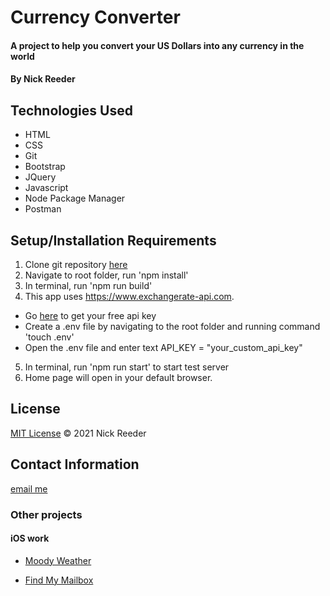 # Currency Converter

#### A project to help you convert your US Dollars into any currency in the world

#### By Nick Reeder

## Technologies Used

- HTML
- CSS
- Git
- Bootstrap
- JQuery
- Javascript
- Node Package Manager
- Postman

## Setup/Installation Requirements

1. Clone git repository [here](https://github.com/reeder32/currency-converter.git)
2. Navigate to root folder, run 'npm install'
3. In terminal, run 'npm run build'
4. This app uses https://www.exchangerate-api.com.

- Go [here](https://www.exchangerate-api.com) to get your free api key
- Create a .env file by navigating to the root folder and running command 'touch .env'
- Open the .env file and enter text API_KEY = "your_custom_api_key"

5. In terminal, run 'npm run start' to start test server
6. Home page will open in your default browser.

## License

[MIT License](https://opensource.org/licenses/MIT)
&copy; 2021 Nick Reeder

## Contact Information

[email me](mailto:nickreeder32@gmail.com)

### Other projects

#### iOS work

- [Moody Weather](https://apps.apple.com/us/app/moody-weather/id1506337317)

- [Find My Mailbox](https://apps.apple.com/us/app/find-my-mailbox/id1530700085)
